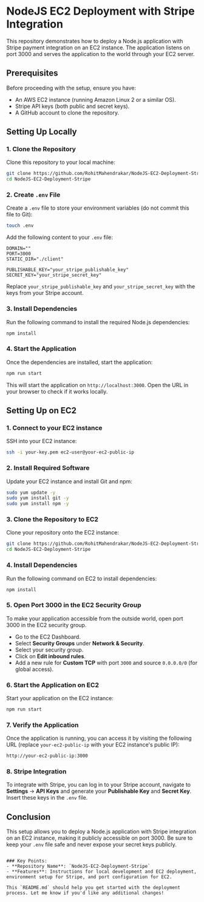 # NodeJS EC2 Deployment with Stripe Integration

This repository demonstrates how to deploy a Node.js application with Stripe payment integration on an EC2 instance. The application listens on port 3000 and serves the application to the world through your EC2 server. 

## Prerequisites

Before proceeding with the setup, ensure you have:

- An AWS EC2 instance (running Amazon Linux 2 or a similar OS).
- Stripe API keys (both public and secret keys).
- A GitHub account to clone the repository.

## Setting Up Locally

### 1. Clone the Repository
Clone this repository to your local machine:
```bash
git clone https://github.com/RohitMahendrakar/NodeJS-EC2-Deployment-Stripe.git
cd NodeJS-EC2-Deployment-Stripe
```

### 2. Create `.env` File

Create a `.env` file to store your environment variables (do not commit this file to Git):

```bash
touch .env
```

Add the following content to your `.env` file:

```env
DOMAIN=""
PORT=3000
STATIC_DIR="./client"

PUBLISHABLE_KEY="your_stripe_publishable_key"
SECRET_KEY="your_stripe_secret_key"
```

Replace `your_stripe_publishable_key` and `your_stripe_secret_key` with the keys from your Stripe account.

### 3. Install Dependencies

Run the following command to install the required Node.js dependencies:

```bash
npm install
```

### 4. Start the Application

Once the dependencies are installed, start the application:

```bash
npm run start
```

This will start the application on `http://localhost:3000`. Open the URL in your browser to check if it works locally.

## Setting Up on EC2

### 1. Connect to your EC2 instance

SSH into your EC2 instance:

```bash
ssh -i your-key.pem ec2-user@your-ec2-public-ip
```

### 2. Install Required Software

Update your EC2 instance and install Git and npm:

```bash
sudo yum update -y
sudo yum install git -y
sudo yum install npm -y
```

### 3. Clone the Repository to EC2

Clone your repository onto the EC2 instance:

```bash
git clone https://github.com/RohitMahendrakar/NodeJS-EC2-Deployment-Stripe.git
cd NodeJS-EC2-Deployment-Stripe
```

### 4. Install Dependencies

Run the following command on EC2 to install dependencies:

```bash
npm install
```

### 5. Open Port 3000 in the EC2 Security Group

To make your application accessible from the outside world, open port 3000 in the EC2 security group.

- Go to the EC2 Dashboard.
- Select **Security Groups** under **Network & Security**.
- Select your security group.
- Click on **Edit inbound rules**.
- Add a new rule for **Custom TCP** with port `3000` and source `0.0.0.0/0` (for global access).

### 6. Start the Application on EC2

Start your application on the EC2 instance:

```bash
npm run start
```

### 7. Verify the Application

Once the application is running, you can access it by visiting the following URL (replace `your-ec2-public-ip` with your EC2 instance's public IP):

```bash
http://your-ec2-public-ip:3000
```

### 8. Stripe Integration

To integrate with Stripe, you can log in to your Stripe account, navigate to **Settings** -> **API Keys** and generate your **Publishable Key** and **Secret Key**. Insert these keys in the `.env` file.

## Conclusion

This setup allows you to deploy a Node.js application with Stripe integration on an EC2 instance, making it publicly accessible on port 3000. Be sure to keep your `.env` file safe and never expose your secret keys publicly.
```

### Key Points:
- **Repository Name**: `NodeJS-EC2-Deployment-Stripe`
- **Features**: Instructions for local development and EC2 deployment, environment setup for Stripe, and port configuration for EC2.
  
This `README.md` should help you get started with the deployment process. Let me know if you'd like any additional changes!
